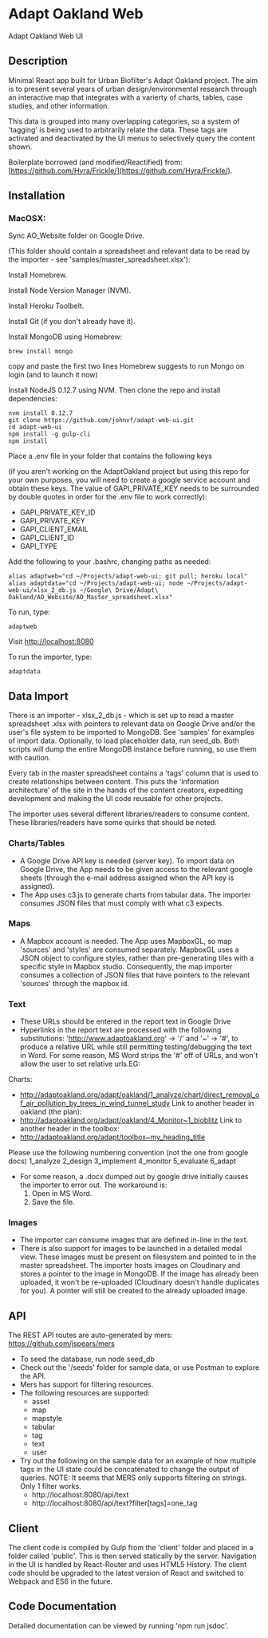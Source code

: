 # Adapt Oakland Web
Adapt Oakland Web UI

## Description

Minimal React app built for Urban Biofilter's Adapt Oakland project. The aim is to present several years of urban design/environmental research through an interactive map that integrates with a varierty of charts, tables, case studies, and other information.

This data is grouped into many overlapping categories, so a system of 'tagging' is being used to arbitrarily relate the data. These tags are activated and deactivated by the UI menus to selectively query the content shown. 

Boilerplate borrowed (and modified/Reactified) from: [https://github.com/Hyra/Frickle/](https://github.com/Hyra/Frickle/).

## Installation

### MacOSX:

Sync AO_Website folder on Google Drive.

(This folder should contain a spreadsheet and relevant data to be read by the importer - see 'samples/master_spreadsheet.xlsx'):

Install Homebrew.

Install Node Version Manager (NVM).

Install Heroku Toolbelt.

Install Git (if you don't already have it).

Install MongoDB using Homebrew:

`brew install mongo`

copy and paste the first two lines Homebrew suggests to run Mongo on login (and to launch it now)

Install NodeJS 0.12.7 using NVM. Then clone the repo and install dependencies:
```
nvm install 0.12.7
git clone https://github.com/johnvf/adapt-web-ui.git
cd adapt-web-ui
npm install -g gulp-cli
npm install
```
Place a .env file in your folder that contains the following keys 

(if you aren't working on the AdaptOakland project but using this repo for your own purposes, you will need to create a google service account and obtain these keys. The value of GAPI_PRIVATE_KEY needs to be surrounded by double quotes in order for the .env file to work correctly):
- GAPI_PRIVATE_KEY_ID
- GAPI_PRIVATE_KEY
- GAPI_CLIENT_EMAIL
- GAPI_CLIENT_ID
- GAPI_TYPE

Add the following to your .bashrc, changing paths as needed:

```
alias adaptweb="cd ~/Projects/adapt-web-ui; git pull; heroku local"
alias adaptdata="cd ~/Projects/adapt-web-ui; node ~/Projects/adapt-web-ui/xlsx_2_db.js ~/Google\ Drive/Adapt\ Oakland/AO_Website/AO_Master_spreadsheet.xlsx"
```

To run, type: 
```
adaptweb
```
Visit [http://localhost:8080](http://localhost:8080)

To run the importer, type:
```
adaptdata
```
## Data Import

There is an importer - xlsx_2_db.js - which is set up to read a master spreadsheet .xlsx with pointers to relevant data on Google Drive and/or the user's file system to be imported to MongoDB. See 'samples' for examples of import data. Optionally, to load placeholder data, run seed_db. Both scripts will dump the entire MongoDB instance before running, so use them with caution.

Every tab in the master spreadsheet contains a 'tags' column that is used to create relationships between content. This puts the 'information architecture' of the site in the hands of the content creators, expediting development and making the UI code reusable for other projects.

The importer uses several different libraries/readers to consume content. These libraries/readers have some quirks that should be noted.

### Charts/Tables

- A Google Drive API key is needed (server key). To import data on Google Drive, the App needs to be given access to the relevant google sheets (through the e-mail address assigned when the API key is assigned).
- The App uses c3.js to generate charts from tabular data. The importer consumes JSON files that must comply with what c3 expects.

### Maps
- A Mapbox account is needed. The App uses MapboxGL, so map 'sources' and 'styles' are consumed separately. MapboxGL uses a JSON object to configure styles, rather than pre-generating tiles with a specific style in Mapbox studio. Consequently, the map importer consumes a collection of JSON files that have pointers to the relevant 'sources' through the mapbox id. 

### Text

- These URLs should be entered in the report text in Google Drive
- Hyperlinks in the report text are processed with the following substitutions: 'http://www.adaptoakland.org' -> '/' and '~' -> '#', to produce a relative URL while still permitting testing/debugging the text in Word. For some reason, MS Word strips the '#' off of URLs, and won't allow the user to set relative urls.EG:

Charts:
  - http://adaptoakland.org/adapt/oakland/1_analyze/chart/direct_removal_of_air_pollution_by_trees_in_wind_tunnel_study
Link to another header in oakland (the plan): 
  - http://adaptoakland.org/adapt/oakland/4_Monitor~1_bioblitz
Link to another header in the toolbox: 
  - http://adaptoakland.org/adapt/toolbox~my_heading_title
  

Please use the following numbering convention (not the one from google docs) 
1_analyze
2_design 
3_implement 
4_monitor 
5_evaluate
6_adapt 

- For some reason, a .docx dumped out by google drive initially causes the importer to error out. The workaround is:
  1. Open in MS Word.
  2. Save the file.

### Images

- The importer can consume images that are defined in-line in the text. 
- There is also support for images to be launched in a detailed modal view. These images must be present on filesystem and pointed to in the master spreadsheet. The importer hosts images on Cloudinary and stores a pointer to the image in MongoDB. If the image has already been uploaded, it won't be re-uploaded (Cloudinary doesn't handle duplicates for you). A pointer will still be created to the already uploaded image.

## API

The REST API routes are auto-generated by mers: https://github.com/jspears/mers

- To seed the database, run node seed_db
- Check out the '/seeds' folder for sample data, or use Postman to explore the API.
- Mers has support for filtering resources. 
- The following resources are supported:
  - asset
  - map
  - mapstyle
  - tabular
  - tag
  - text
  - user
- Try out the following on the sample data for an example of how multiple tags in the UI state could be concatenated to change the output of queries. NOTE: It seems that MERS only supports filtering on strings. Only 1 filter works.
  - http://localhost:8080/api/text
  - http://localhost:8080/api/text?filter[tags]=one_tag

## Client

The client code is compiled by Gulp from the 'client' folder and placed in a folder called 'public'. This is then served statically by the server. Navigation in the UI is handled by React-Router and uses HTML5 History. The client code should be upgraded to the latest version of React and switched to Webpack and ES6 in the future.

## Code Documentation

Detailed documentation can be viewed by running 'npm run jsdoc'.
